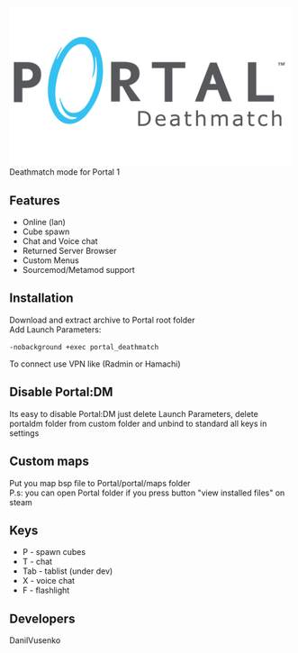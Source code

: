 <img src="logo.png" width="500px" aligin=center><br>
Deathmatch mode for Portal 1

## Features
- Online (lan)
- Cube spawn
- Chat and Voice chat
- Returned Server Browser
- Custom Menus
- Sourcemod/Metamod support

## Installation
Download and extract archive to Portal root folder<br>
Add Launch Parameters:
```Command
-nobackground +exec portal_deathmatch 
```
To connect use VPN like (Radmin or Hamachi)

## Disable Portal:DM
Its easy to disable Portal:DM just delete Launch Parameters, delete portaldm folder from custom folder and unbind to standard all keys in settings 

## Custom maps
Put you map bsp file to Portal/portal/maps folder <br>
P.s: you can open Portal folder if you press button "view installed files" on steam

## Keys 
- P   - spawn cubes
- T   - chat
- Tab - tablist (under dev)
- X   - voice chat
- F   - flashlight

## Developers
DanilVusenko
